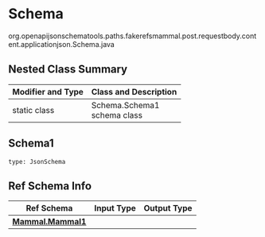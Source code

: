 # Schema
org.openapijsonschematools.paths.fakerefsmammal.post.requestbody.content.applicationjson.Schema.java

## Nested Class Summary
| Modifier and Type | Class and Description |
| ----------------- | ---------------------- |
| static class | Schema.Schema1<br> schema class |

## Schema1
```
type: JsonSchema
```

## Ref Schema Info
Ref Schema | Input Type | Output Type
---------- | ---------- | -----------
[**Mammal.Mammal1**](../../../../../../components/schemas/Mammal.md) |  | 
